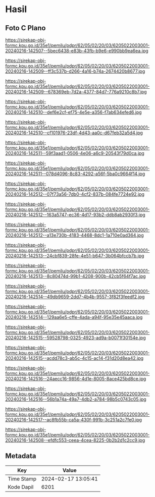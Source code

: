 # Hasil

## Foto C Plano

https://sirekap-obj-formc.kpu.go.id/35e1/pemilu/pdpr/62/05/02/20/03/6205022003001-20240216-142507--5bec6438-e83b-43fb-b9e6-e990bb9ea6ea.jpg

https://sirekap-obj-formc.kpu.go.id/35e1/pemilu/pdpr/62/05/02/20/03/6205022003001-20240216-142509--ff3c537b-d266-4a16-b74a-2674420b8677.jpg

https://sirekap-obj-formc.kpu.go.id/35e1/pemilu/pdpr/62/05/02/20/03/6205022003001-20240216-142509--678369eb-7d2a-4377-84d7-776a9210c8b7.jpg

https://sirekap-obj-formc.kpu.go.id/35e1/pemilu/pdpr/62/05/02/20/03/6205022003001-20240216-142510--def6e2cf-ef75-4e5e-a356-f7ab634efed6.jpg

https://sirekap-obj-formc.kpu.go.id/35e1/pemilu/pdpr/62/05/02/20/03/6205022003001-20240216-142510--cf101976-23df-4d43-aa0c-d67feb32a5d4.jpg

https://sirekap-obj-formc.kpu.go.id/35e1/pemilu/pdpr/62/05/02/20/03/6205022003001-20240216-142511--59f3aad1-0506-4e06-a6c9-20543f79d0ca.jpg

https://sirekap-obj-formc.kpu.go.id/35e1/pemilu/pdpr/62/05/02/20/03/6205022003001-20240216-142511--078d4096-8c83-4292-a56f-5ba0c9664f14.jpg

https://sirekap-obj-formc.kpu.go.id/35e1/pemilu/pdpr/62/05/02/20/03/6205022003001-20240216-142512--07f73a56-7db0-4cf2-837b-084fe7724e92.jpg

https://sirekap-obj-formc.kpu.go.id/35e1/pemilu/pdpr/62/05/02/20/03/6205022003001-20240216-142512--163a5747-ec36-4d17-93b2-ddb8ab2930f3.jpg

https://sirekap-obj-formc.kpu.go.id/35e1/pemilu/pdpr/62/05/02/20/03/6205022003001-20240216-142512--a13e730b-4183-4468-8dc1-1a710e0ad364.jpg

https://sirekap-obj-formc.kpu.go.id/35e1/pemilu/pdpr/62/05/02/20/03/6205022003001-20240216-142513--24cbf839-28fe-4e51-b647-3b064bfccb7b.jpg

https://sirekap-obj-formc.kpu.go.id/35e1/pemilu/pdpr/62/05/02/20/03/6205022003001-20240216-142513--8c80474d-99b1-4208-900b-42cb5f64f7ac.jpg

https://sirekap-obj-formc.kpu.go.id/35e1/pemilu/pdpr/62/05/02/20/03/6205022003001-20240216-142514--49db9659-2dd7-4b4b-9557-3f82f3feedf2.jpg

https://sirekap-obj-formc.kpu.go.id/35e1/pemilu/pdpr/62/05/02/20/03/6205022003001-20240216-142514--129aa6e5-cffe-4ada-a94f-95e35e45aaca.jpg

https://sirekap-obj-formc.kpu.go.id/35e1/pemilu/pdpr/62/05/02/20/03/6205022003001-20240216-142515--59528798-0325-4923-ad9a-b0071f30154e.jpg

https://sirekap-obj-formc.kpu.go.id/35e1/pemilu/pdpr/62/05/02/20/03/6205022003001-20240216-142515--acdd78c3-ab5c-4c15-ac14-f31d20d8ea42.jpg

https://sirekap-obj-formc.kpu.go.id/35e1/pemilu/pdpr/62/05/02/20/03/6205022003001-20240216-142516--24aecc16-9856-4d1e-8005-8ace425bd8ce.jpg

https://sirekap-obj-formc.kpu.go.id/35e1/pemilu/pdpr/62/05/02/20/03/6205022003001-20240216-142516--56b1a74a-49a7-4db2-a784-98b5c0743c05.jpg

https://sirekap-obj-formc.kpu.go.id/35e1/pemilu/pdpr/62/05/02/20/03/6205022003001-20240216-142517--ac8fb55b-ca5a-430f-991b-3c251a2c7fe0.jpg

https://sirekap-obj-formc.kpu.go.id/35e1/pemilu/pdpr/62/05/02/20/03/6205022003001-20240216-142508--efdfc553-ceea-4cea-8225-0b2b2d1c2cc9.jpg


## Metadata

| Key        | Value               |
| ---------- | ------------------- |
| Time Stamp | 2024-02-17 13:05:41 |
| Kode Dapil | 6201                |



